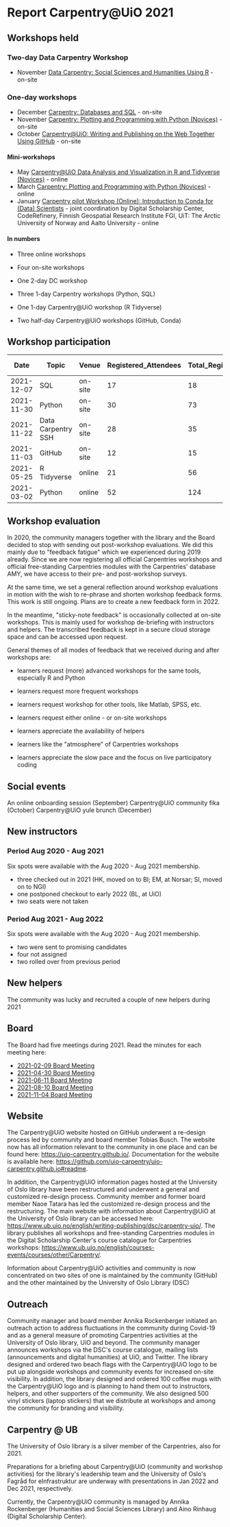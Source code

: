 # Report Carpentry@UiO 2021

## Workshops held

### Two-day Data Carpentry Workshop

* November [Data Carpentry: Social Sciences and Humanities Using R](https://www.ub.uio.no/english/courses-events/courses/other/Carpentry/211122_dcssh) - on-site

### One-day workshops

* December [Carpentry: Databases and SQL](https://www.ub.uio.no/english/courses-events/courses/other/Carpentry/arkiv/211207_sql) - on-site
* November [Carpentry: Plotting and Programming with Python (Novices)](https://www.ub.uio.no/english/courses-events/courses/other/Carpentry/211130_python) - on-site
* October [Carpentry@UiO: Writing and Publishing on the Web Together Using GitHub](https://www.ub.uio.no/english/courses-events/courses/other/Carpentry/211103_github) - on-site

#### Mini-workshops

* May [Carpentry@UiO Data Analysis and Visualization in R and Tidyverse (Novices)](https://www.ub.uio.no/english/courses-events/courses/other/Carpentry/210525_r) - online
* March [Carpentry: Plotting and Programming with Python (Novices)](https://www.ub.uio.no/english/courses-events/courses/other/Carpentry/210302_python) - online
* January [Carpentry pilot Workshop (Online): Introduction to Conda for (Data) Scientists](https://www.ub.uio.no/english/courses-events/courses/other/Carpentry/210108_conda) - joint coordination by Digital Scholarship Center, CodeRefinery, Finnish Geospatial Research Institute FGI, UiT: The Arctic University of Norway and Aalto University - online

#### In numbers

* Three online workshops
* Four on-site workshops

* One 2-day DC workshop
* Three 1-day Carpentry workshops (Python, SQL)
* One 1-day Carpentry@UiO workshop (R Tidyverse)
* Two half-day Carpentry@UiO workshops (GitHub, Conda)

## Workshop participation

|Date|Topic|Venue|Registered_Attendees|Total_Registered|Show-Up|
|---|---|---|---|---|---|
|2021-12-07|SQL|on-site|17|18|NA|
|2021-11-30|Python|on-site|30|73|20|
|2021-11-22|Data Carpentry SSH|on-site|28|35|20/13|
|2021-11-03|GitHub|on-site|12|15|4|
|2021-05-25|R Tidyverse|online|21|56|NA|
|2021-03-02|Python|online|52|124|NA|

## Workshop evaluation

In 2020, the community managers together with the library and the Board decided to stop with sending out post-workshop evaluations. We did this mainly due to "feedback fatigue" which we experienced during 2019 already. Since we are now registering all official Carpentries workshops and official free-standing Carpentries modules with the Carpentries' database AMY, we have access to their pre- and post-workshop surveys.

At the same time, we set a general reflection around workshop evaluations in motion with the wish to re-phrase and shorten workshop feedback forms. This work is still ongoing. Plans are to create a new feedback form in 2022.

In the meantime, "sticky-note feedback" is occasionally collected at on-site workshops. This is mainly used for workshop de-briefing with instructors and helpers. The transcribed feedback is kept in a secure cloud storage space and can be accessed upon request.

General themes of all modes of feedback that we received during and after workshops are:

* learners request (more) advanced workshops for the same tools, especially R and Python
* learners request more frequent workshops
* learners request workshop for other tools, like Matlab, SPSS, etc.
* learners request either online - or on-site workshops

* learners appreciate the availability of helpers
* learners like the "atmosphere" of Carpentries workshops
* learners appreciate the slow pace and the focus on live participatory coding

## Social events

An online onboarding session (September)
Carpentry@UiO community fika (October)
Carpentry@UiO yule brunch (December)

## New instructors

### Period Aug 2020 - Aug 2021

Six spots were available with the Aug 2020 - Aug 2021 membership.

- three checked out in 2021 (HK, moved on to BI; EM, at Norsar; SI, moved on to NGI)
- one postponed checkout to early 2022 (BL, at UiO)
- two seats were not taken

### Period Aug 2021 - Aug 2022

Six spots were available with the Aug 2020 - Aug 2021 membership.

- two were sent to promising candidates
- four not assigned
- two rolled over from previous period

## New helpers

The community was lucky and recruited a couple of new helpers during 2021

## Board

The Board had five meetings during 2021. Read the minutes for each meeting here:

- [2021-02-09 Board Meeting](/meetings/210209_board_meeting.md)
- [2021-04-30 Board Meeting](/meetings/210430_board_meeting.md)
- [2021-06-11 Board Meeting](/meetings/210611_board_meeting.md)
- [2021-08-10 Board Meeting](/meetings/210810_board_meeting.md)
- [2021-11-04 Board Meeting](/meetings/211104_board_meeting.md)

## Website

The Carpentry@UiO website hosted on GitHub underwent a re-design process led by community and board member Tobias Busch. The website now has all information relevant to the community in one place and can be found here: https://uio-carpentry.github.io/. Documentation for the website is available here: https://github.com/uio-carpentry/uio-carpentry.github.io#readme.

In addition, the Carpentry@UiO information pages hosted at the University of Oslo library have been restructured and underwent a general and customized re-design process. Community member and former board member Naoe Tatara has led the customized re-design process and the restructuring. The main website with information about Carpentry@UiO at the University of Oslo library can be accessed here: https://www.ub.uio.no/english/writing-publishing/dsc/carpentry-uio/. The library publishes all workshops and free-standing Carpentries modules in the Digital Scholarship Center's course catalogue for Carpentries workshops: https://www.ub.uio.no/english/courses-events/courses/other/Carpentry/.

Information about Carpentry@UiO activities and community is now concentrated on two sites of one is maintained by the community (GitHub) and the other maintained by the University of Oslo Library (DSC)

## Outreach

Community manager and board member Annika Rockenberger initiated an outreach action to address fluctuations in the community during Covid-19 and as a general measure of promoting Carpentries activities at the University of Oslo library, UiO and beyond. The community manager announces workshops via the DSC's course catalogue, mailing lists (announcements and digital humanities) at UiO, and Twitter. The library designed and ordered two beach flags with the Carpentry@UiO logo to be put up alongside workshops and community events for increased on-site visibility. In addition, the library designed and ordered 100 coffee mugs with the Carpentry@UiO logo and is planning to hand them out to instructors, helpers, and other supporters of the community. We also designed 500 vinyl stickers (laptop stickers) that we distribute at workshops and among the community for branding and visibility.

## Carpentry @ UB

The University of Oslo library is a silver member of the Carpentries, also for 2021.

Preparations for a briefing about Carpentry@UiO (community and workshop activities) for the library's leadership team and the University of Oslo's Fagråd for eInfrastruktur are underway with presentations in Jan 2022 and Dec 2021, respectively.

Currently, the Carpentry@UiO community is managed by Annika Rockenberger (Humanities and Social Sciences Library) and Aino Rinhaug (Digital Scholarship Center).
